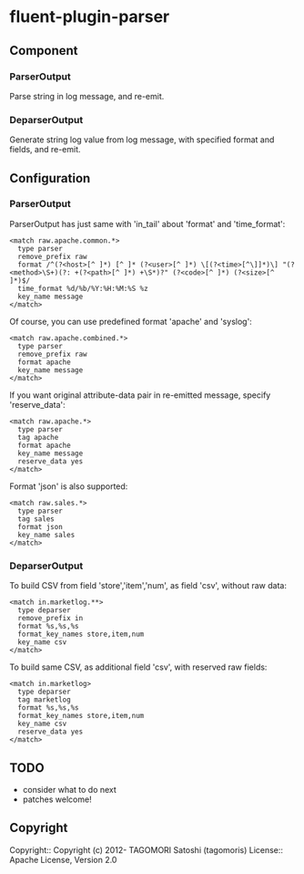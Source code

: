 # fluent-plugin-parser

## Component

### ParserOutput

Parse string in log message, and re-emit.

### DeparserOutput

Generate string log value from log message, with specified format and fields, and re-emit.

## Configuration

### ParserOutput

ParserOutput has just same with 'in_tail' about 'format' and 'time\_format':

    <match raw.apache.common.*>
      type parser
      remove_prefix raw
      format /^(?<host>[^ ]*) [^ ]* (?<user>[^ ]*) \[(?<time>[^\]]*)\] "(?<method>\S+)(?: +(?<path>[^ ]*) +\S*)?" (?<code>[^ ]*) (?<size>[^ ]*)$/
      time_format %d/%b/%Y:%H:%M:%S %z
      key_name message
    </match>

Of course, you can use predefined format 'apache' and 'syslog':

    <match raw.apache.combined.*>
      type parser
      remove_prefix raw
      format apache
      key_name message
    </match>

If you want original attribute-data pair in re-emitted message, specify 'reserve_data':

    <match raw.apache.*>
      type parser
      tag apache
      format apache
      key_name message
      reserve_data yes
    </match>

Format 'json' is also supported:

    <match raw.sales.*>
      type parser
      tag sales
      format json
      key_name sales
    </match>

### DeparserOutput

To build CSV from field 'store','item','num', as field 'csv', without raw data:

    <match in.marketlog.**>
      type deparser
      remove_prefix in
      format %s,%s,%s
      format_key_names store,item,num
      key_name csv
    </match>

To build same CSV, as additional field 'csv', with reserved raw fields:

    <match in.marketlog>
      type deparser
      tag marketlog
      format %s,%s,%s
      format_key_names store,item,num
      key_name csv
      reserve_data yes
    </match>

## TODO

* consider what to do next
* patches welcome!

## Copyright

Copyright:: Copyright (c) 2012- TAGOMORI Satoshi (tagomoris)
License::   Apache License, Version 2.0
